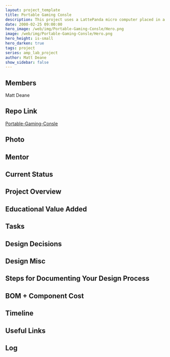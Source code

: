 ```yaml
---
layout: project_template
title: Portable Gaming Consle
description: This project uses a LattePanda micro computer placed in a custom designed frame to create a portable gaming console.
date: 2000-02-25 09:00:00
hero_image: /web/img/Portable-Gaming-Consle/Hero.png
image: /web/img/Portable-Gaming-Consle/Hero.png
hero_height: is-small
hero_darken: true
tags: project
series: amp_lab_project
author: Matt Deane
show_sidebar: false
---
```




## Members
Matt Deane

## Repo Link
<a class="button is-link" href="https://github.com/Amp-Lab-at-VT/Portable-Gaming-Consle" >Portable-Gaming-Consle</a>

## Photo

## Mentor

## Current Status

## Project Overview


## Educational Value Added


## Tasks

## Design Decisions

## Design Misc

## Steps for Documenting Your Design Process

## BOM + Component Cost

## Timeline

## Useful Links

## Log
            
